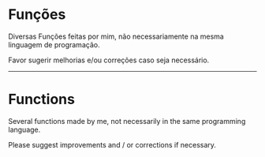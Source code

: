 # Funções
Diversas Funções feitas por mim, não necessariamente na mesma linguagem de programação.

Favor sugerir melhorias e/ou correções caso seja necessário.

---

# Functions
Several functions made by me, not necessarily in the same programming language.

Please suggest improvements and / or corrections if necessary.

